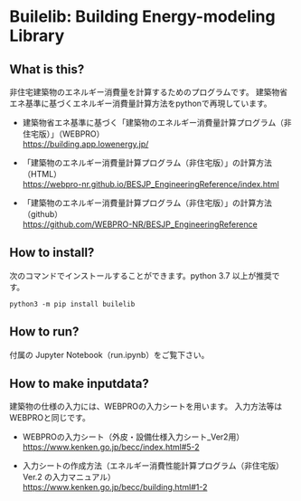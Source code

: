# Builelib: Building Energy-modeling Library

## What is this?

非住宅建築物のエネルギー消費量を計算するためのプログラムです。
建築物省エネ基準に基づくエネルギー消費量計算方法をpythonで再現しています。

- 建築物省エネ基準に基づく「建築物のエネルギー消費量計算プログラム（非住宅版）」（WEBPRO）  
https://building.app.lowenergy.jp/

- 「建築物のエネルギー消費量計算プログラム（非住宅版）」の計算方法（HTML）  
https://webpro-nr.github.io/BESJP_EngineeringReference/index.html

- 「建築物のエネルギー消費量計算プログラム（非住宅版）」の計算方法（github）  
https://github.com/WEBPRO-NR/BESJP_EngineeringReference

## How to install?

次のコマンドでインストールすることができます。python 3.7 以上が推奨です。
```
python3 -m pip install builelib
```

## How to run?

付属の Jupyter Notebook（run.ipynb）をご覧下さい。


## How to make inputdata?

建築物の仕様の入力には、WEBPROの入力シートを用います。
入力方法等はWEBPROと同じです。

- WEBPROの入力シート（外皮・設備仕様入力シート_Ver2用）  
https://www.kenken.go.jp/becc/index.html#5-2

- 入力シートの作成方法（エネルギー消費性能計算プログラム（非住宅版）Ver.2 の入力マニュアル）  
https://www.kenken.go.jp/becc/building.html#1-2

